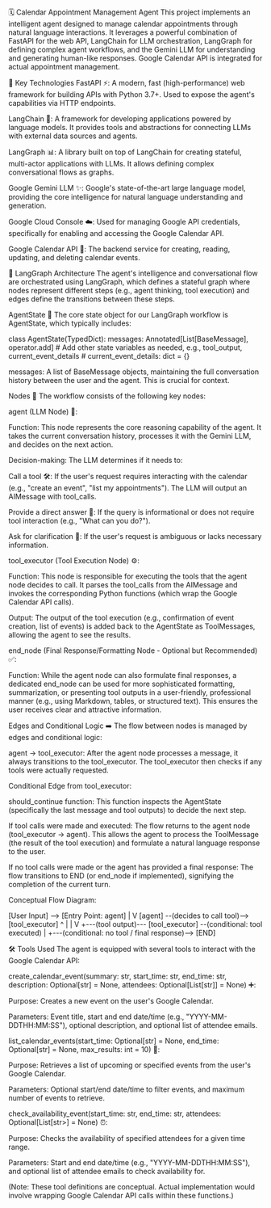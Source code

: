 🗓️ Calendar Appointment Management Agent
This project implements an intelligent agent designed to manage calendar appointments through natural language interactions. It leverages a powerful combination of FastAPI for the web API, LangChain for LLM orchestration, LangGraph for defining complex agent workflows, and the Gemini LLM for understanding and generating human-like responses. Google Calendar API is integrated for actual appointment management.

🚀 Key Technologies
FastAPI ⚡: A modern, fast (high-performance) web framework for building APIs with Python 3.7+. Used to expose the agent's capabilities via HTTP endpoints.

LangChain 🔗: A framework for developing applications powered by language models. It provides tools and abstractions for connecting LLMs with external data sources and agents.

LangGraph 📊: A library built on top of LangChain for creating stateful, multi-actor applications with LLMs. It allows defining complex conversational flows as graphs.

Google Gemini LLM ✨: Google's state-of-the-art large language model, providing the core intelligence for natural language understanding and generation.

Google Cloud Console ☁️: Used for managing Google API credentials, specifically for enabling and accessing the Google Calendar API.

Google Calendar API 📅: The backend service for creating, reading, updating, and deleting calendar events.

🧠 LangGraph Architecture
The agent's intelligence and conversational flow are orchestrated using LangGraph, which defines a stateful graph where nodes represent different steps (e.g., agent thinking, tool execution) and edges define the transitions between these steps.

AgentState 🔄
The core state object for our LangGraph workflow is AgentState, which typically includes:

class AgentState(TypedDict):
    messages: Annotated[List[BaseMessage], operator.add]
    # Add other state variables as needed, e.g., tool_output, current_event_details
    # current_event_details: dict = {}


messages: A list of BaseMessage objects, maintaining the full conversation history between the user and the agent. This is crucial for context.

Nodes 📍
The workflow consists of the following key nodes:

agent (LLM Node) 🤖:

Function: This node represents the core reasoning capability of the agent. It takes the current conversation history, processes it with the Gemini LLM, and decides on the next action.

Decision-making: The LLM determines if it needs to:

Call a tool 🛠️: If the user's request requires interacting with the calendar (e.g., "create an event", "list my appointments"). The LLM will output an AIMessage with tool_calls.

Provide a direct answer 💬: If the query is informational or does not require tool interaction (e.g., "What can you do?").

Ask for clarification 🤔: If the user's request is ambiguous or lacks necessary information.

tool_executor (Tool Execution Node) ⚙️:

Function: This node is responsible for executing the tools that the agent node decides to call. It parses the tool_calls from the AIMessage and invokes the corresponding Python functions (which wrap the Google Calendar API calls).

Output: The output of the tool execution (e.g., confirmation of event creation, list of events) is added back to the AgentState as ToolMessages, allowing the agent to see the results.

end_node (Final Response/Formatting Node - Optional but Recommended) ✅:

Function: While the agent node can also formulate final responses, a dedicated end_node can be used for more sophisticated formatting, summarization, or presenting tool outputs in a user-friendly, professional manner (e.g., using Markdown, tables, or structured text). This ensures the user receives clear and attractive information.

Edges and Conditional Logic ➡️
The flow between nodes is managed by edges and conditional logic:

agent -> tool_executor: After the agent node processes a message, it always transitions to the tool_executor. The tool_executor then checks if any tools were actually requested.

Conditional Edge from tool_executor:

should_continue function: This function inspects the AgentState (specifically the last message and tool outputs) to decide the next step.

If tool calls were made and executed: The flow returns to the agent node (tool_executor -> agent). This allows the agent to process the ToolMessage (the result of the tool execution) and formulate a natural language response to the user.

If no tool calls were made or the agent has provided a final response: The flow transitions to END (or end_node if implemented), signifying the completion of the current turn.

Conceptual Flow Diagram:

[User Input] --> [Entry Point: agent]
      |
      V
    [agent] --(decides to call tool)--> [tool_executor]
      ^                                     |
      |                                     V
      +---(tool output)--- [tool_executor] --(conditional: tool executed)
      |
      +---(conditional: no tool / final response)--> [END]


🛠️ Tools Used
The agent is equipped with several tools to interact with the Google Calendar API:

create_calendar_event(summary: str, start_time: str, end_time: str, description: Optional[str] = None, attendees: Optional[List[str]] = None) ➕:

Purpose: Creates a new event on the user's Google Calendar.

Parameters: Event title, start and end date/time (e.g., "YYYY-MM-DDTHH:MM:SS"), optional description, and optional list of attendee emails.

list_calendar_events(start_time: Optional[str] = None, end_time: Optional[str] = None, max_results: int = 10) 📝:

Purpose: Retrieves a list of upcoming or specified events from the user's Google Calendar.

Parameters: Optional start/end date/time to filter events, and maximum number of events to retrieve.

check_availability_event(start_time: str, end_time: str, attendees: Optional[List[str>] = None) ⏰:

Purpose: Checks the availability of specified attendees for a given time range.

Parameters: Start and end date/time (e.g., "YYYY-MM-DDTHH:MM:SS"), and optional list of attendee emails to check availability for.

(Note: These tool definitions are conceptual. Actual implementation would involve wrapping Google Calendar API calls within these functions.)
